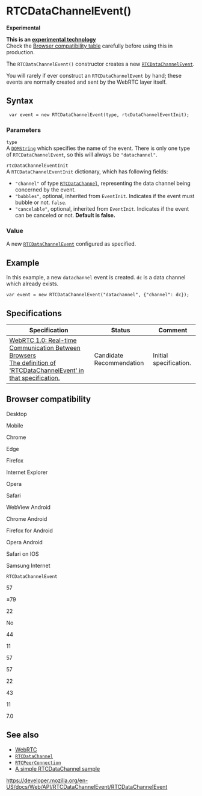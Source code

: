 RTCDataChannelEvent()
=====================

**Experimental**

**This is an [experimental technology](https://developer.mozilla.org/en-US/docs/MDN/Guidelines/Conventions_definitions#experimental)**  
Check the [Browser compatibility table](#browser_compatibility) carefully before using this in production.

The `RTCDataChannelEvent()` constructor creates a new [`RTCDataChannelEvent`](../rtcdatachannelevent).

You will rarely if ever construct an `RTCDataChannelEvent` by hand; these events are normally created and sent by the WebRTC layer itself.

Syntax
------

     var event = new RTCDataChannelEvent(type, rtcDataChannelEventInit);

### Parameters

`type`  
A [`DOMString`](../domstring) which specifies the name of the event. There is only one type of `RTCDataChannelEvent`, so this will always be `"datachannel"`.

`rtcDataChannelEventInit`  
A `RTCDataChannelEventInit` dictionary, which has following fields:

-   `"channel"` of type [`RTCDataChannel`](../rtcdatachannel), representing the data channel being concerned by the event.
-   `"bubbles"`, optional, inherited from `EventInit`. Indicates if the event must bubble or not. `false`.
-   `"cancelable"`, optional, inherited from `EventInit`. Indicates if the event can be canceled or not. **Default is false.**

### Value

A new [`RTCDataChannelEvent`](../rtcdatachannelevent) configured as specified.

Example
-------

In this example, a new `datachannel` event is created. `dc` is a data channel which already exists.

    var event = new RTCDataChannelEvent("datachannel", {"channel": dc});

Specifications
--------------

<table><thead><tr class="header"><th>Specification</th><th>Status</th><th>Comment</th></tr></thead><tbody><tr class="odd"><td><a href="https://w3c.github.io/webrtc-pc/#dom-rtcdatachannelevent">WebRTC 1.0: Real-time Communication Between Browsers<br />
<span class="small">The definition of 'RTCDataChannelEvent' in that specification.</span></a></td><td><span class="spec-cr">Candidate Recommendation</span></td><td>Initial specification.</td></tr></tbody></table>

Browser compatibility
---------------------

Desktop

Mobile

Chrome

Edge

Firefox

Internet Explorer

Opera

Safari

WebView Android

Chrome Android

Firefox for Android

Opera Android

Safari on IOS

Samsung Internet

`RTCDataChannelEvent`

57

≤79

22

No

44

11

57

57

22

43

11

7.0

See also
--------

-   [WebRTC](../webrtc_api)
-   [`RTCDataChannel`](../rtcdatachannel)
-   [`RTCPeerConnection`](../rtcpeerconnection)
-   [A simple RTCDataChannel sample](../webrtc_api/simple_rtcdatachannel_sample)

<a href="https://developer.mozilla.org/en-US/docs/Web/API/RTCDataChannelEvent/RTCDataChannelEvent" class="_attribution-link">https://developer.mozilla.org/en-US/docs/Web/API/RTCDataChannelEvent/RTCDataChannelEvent</a>
